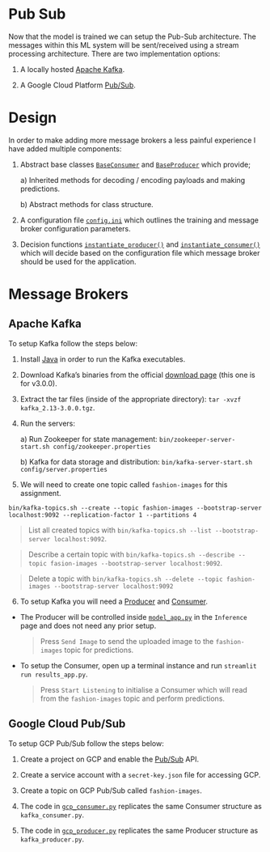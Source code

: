 # Pub Sub

Now that the model is trained we can setup the Pub-Sub architecture. The messages within this ML system will be sent/received using a stream processing architecture. There are two implementation options:

1. A locally hosted [Apache Kafka](https://kafka.apache.org/).

2. A Google Cloud Platform [Pub/Sub](https://cloud.google.com/pubsub).

# Design

In order to make adding more message brokers a less painful experience I have added multiple components:

1. Abstract base classes [`BaseConsumer`](../consumers/base_consumers.py) and [`BaseProducer`](../producers/base_producers.py) which provide;

   a) Inherited methods for decoding / encoding payloads and making predictions.

   b) Abstract methods for class structure.

2. A configuration file [`config.ini`](../config.ini) which outlines the training and message broker configuration parameters.

3. Decision functions [`instantiate_producer()`](../producer.py) and [`instantiate_consumer()`](../consumer.py) which will decide based on the configuration file which message broker should be used for the application.

# Message Brokers

## Apache Kafka

To setup Kafka follow the steps below:

1. Install [Java](https://www.oracle.com/java/technologies/downloads/) in order to run the Kafka executables.
2. Download Kafka’s binaries from the official [download page](https://archive.apache.org/dist/kafka/3.0.0/kafka_2.13-3.0.0.tgz) (this one is for v3.0.0).
3. Extract the tar files (inside of the appropriate directory): `tar -xvzf kafka_2.13-3.0.0.tgz`.
4. Run the servers:

   a) Run Zookeeper for state management: `bin/zookeeper-server-start.sh config/zookeeper.properties`

   b) Kafka for data storage and distribution: `bin/kafka-server-start.sh config/server.properties`

5. We will need to create one topic called `fashion-images` for this assignment.

```shell
bin/kafka-topics.sh --create --topic fashion-images --bootstrap-server localhost:9092 --replication-factor 1 --partitions 4
```

> List all created topics with `bin/kafka-topics.sh --list --bootstrap-server localhost:9092`.

> Describe a certain topic with `bin/kafka-topics.sh --describe --topic fasion-images --bootstrap-server localhost:9092`.

> Delete a topic with `bin/kafka-topics.sh --delete --topic fashion-images --bootstrap-server localhost:9092`

6. To setup Kafka you will need a [Producer](../producers/kafka_producer.py) and [Consumer](../consumers/kafka_consumer.py).

- The Producer will be controlled inside [`model_app.py`](../model_app.py) in the `Inference` page and does not need any prior setup.

  > Press `Send Image` to send the uploaded image to the `fashion-images` topic for predictions.

- To setup the Consumer, open up a terminal instance and run `streamlit run results_app.py`.

  > Press `Start Listening` to initialise a Consumer which will read from the `fashion-images` topic and perform predictions.

## Google Cloud Pub/Sub

To setup GCP Pub/Sub follow the steps below:

1. Create a project on GCP and enable the [Pub/Sub](https://cloud.google.com/pubsub) API.

2. Create a service account with a `secret-key.json` file for accessing GCP.

3. Create a topic on GCP Pub/Sub called `fashion-images`.

4. The code in [`gcp_consumer.py`](../consumers/gcp_consumer.py) replicates the same Consumer structure as `kafka_consumer.py`.

5. The code in [`gcp_producer.py`](../producers/gcp_producer.py) replicates the same Producer structure as `kafka_producer.py`.
